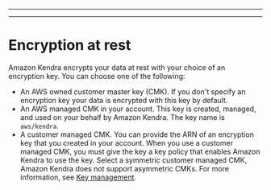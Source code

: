 --------

--------

# Encryption at rest<a name="encryption-at-rest"></a>

Amazon Kendra encrypts your data at rest with your choice of an encryption key\. You can choose one of the following:
+ An AWS owned customer master key \(CMK\)\. If you don't specify an encryption key your data is encrypted with this key by default\.
+ An AWS managed CMK in your account\. This key is created, managed, and used on your behalf by Amazon Kendra\. The key name is `aws/kendra`\.
+ A customer managed CMK\. You can provide the ARN of an encryption key that you created in your account\. When you use a customer managed CMK, you must give the key a key policy that enables Amazon Kendra to use the key\. Select a symmetric customer managed CMK, Amazon Kendra does not support asymmetric CMKs\. For more information, see [Key management](key-management.md)\.